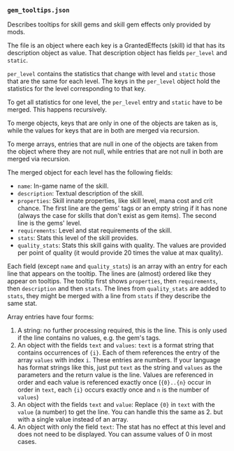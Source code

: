 ### `gem_tooltips.json`

Describes tooltips for skill gems and skill gem effects only provided by mods.

The file is an object where each key is a GrantedEffects (skill) id that has its
description object as value. That description object has fields `per_level` and 
`static`.

`per_level` contains the statistics that change with level and `static` those that
are the same for each level. The keys in the `per_level` object hold the 
statistics for the level corresponding to that key.

To get all statistics for one level, the `per_level` entry and `static`
have to be merged. This happens recursively.

To merge objects, keys that are only in one of the objects are taken as is, while the
values for keys that are in both are merged via recursion.

To merge arrays, entries that are null in one of the objects are taken from the object
where they are not null, while entries that are not null in both are merged via
recursion.

The merged object for each level has the following fields:

- `name`: In-game name of the skill.
- `description`: Textual description of the skill.
- `properties`: Skill innate properties, like skill level, mana cost and crit chance.
  The first line are the gems' tags or an empty string if it has none
  (always the case for skills that don't exist as gem items).
  The second line is the gems' level.
- `requirements`: Level and stat requirements of the skill.
- `stats`: Stats this level of the skill provides.
- `quality_stats`: Stats this skill gains with quality. The values are provided
  per point of quality (it would provide 20 times the value at max quality).

Each field (except `name` and `quality_stats`) is an array with an entry for each
line that appears on the tooltip. The lines are (almost) ordered like they appear
on tooltips. The tooltip first shows `properties`, then `requirements`, then
`description` and then `stats`. The lines from `quality_stats` are added to
`stats`, they might be merged with a line from `stats` if they describe the same
stat.

Array entries have four forms:

1. A string: no further processing required, this is the line. This is only used
  if the line contains no values, e.g. the gem's tags.
2. An object with the fields `text` and `values`: `text` is a format string that
  contains occurrences of `{i}`. Each of them references the entry of the array
  `values` with index `i`. These entries are numbers. If your language has
  format strings like this, just put `text` as the string and `values` as the
  parameters and the return value is the line. Values are referenced in order and
  each value is referenced exactly once (`{0}..{n}` occur in order in `text`,
  each `{i}` occurs exactly once and `n` is the number of `values`)
3. An object with the fields `text` and `value`: Replace `{0}` in `text` with the
  `value` (a number) to get the line.
  You can handle this the same as 2. but with a single value instead of an array.
4. An object with only the field `text`: The stat has no effect at this level and
  does not need to be displayed. You can assume values of 0 in most cases.
